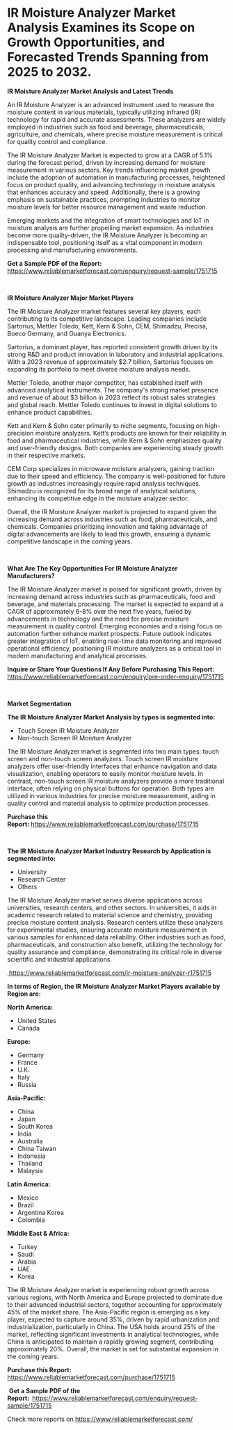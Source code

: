 <p><h1>IR Moisture Analyzer Market Analysis Examines its Scope on Growth Opportunities, and Forecasted Trends Spanning from 2025 to 2032.</h1></p><p><strong>IR Moisture Analyzer Market Analysis and Latest Trends</strong></p>
<p><p>An IR Moisture Analyzer is an advanced instrument used to measure the moisture content in various materials, typically utilizing infrared (IR) technology for rapid and accurate assessments. These analyzers are widely employed in industries such as food and beverage, pharmaceuticals, agriculture, and chemicals, where precise moisture measurement is critical for quality control and compliance.</p><p>The IR Moisture Analyzer Market is expected to grow at a CAGR of 5.1% during the forecast period, driven by increasing demand for moisture measurement in various sectors. Key trends influencing market growth include the adoption of automation in manufacturing processes, heightened focus on product quality, and advancing technology in moisture analysis that enhances accuracy and speed. Additionally, there is a growing emphasis on sustainable practices, prompting industries to monitor moisture levels for better resource management and waste reduction.</p><p>Emerging markets and the integration of smart technologies and IoT in moisture analysis are further propelling market expansion. As industries become more quality-driven, the IR Moisture Analyzer is becoming an indispensable tool, positioning itself as a vital component in modern processing and manufacturing environments.</p></p>
<p><strong>Get a Sample PDF of the Report:&nbsp;</strong> <a href="https://www.reliablemarketforecast.com/enquiry/request-sample/1751715?utm_campaign=2465&utm_medium=2&utm_source=Github&utm_content=ia&utm_term=19022025&utm_id=ir-moisture-analyzer">https://www.reliablemarketforecast.com/enquiry/request-sample/1751715</a></p>
<p>&nbsp;</p>
<p><strong>IR Moisture Analyzer Major Market Players</strong></p>
<p><p>The IR Moisture Analyzer market features several key players, each contributing to its competitive landscape. Leading companies include Sartorius, Mettler Toledo, Kett, Kern & Sohn, CEM, Shimadzu, Precisa, Boeco Germany, and Guanya Electronics. </p><p>Sartorius, a dominant player, has reported consistent growth driven by its strong R&D and product innovation in laboratory and industrial applications. With a 2023 revenue of approximately $2.7 billion, Sartorius focuses on expanding its portfolio to meet diverse moisture analysis needs.</p><p>Mettler Toledo, another major competitor, has established itself with advanced analytical instruments. The company's strong market presence and revenue of about $3 billion in 2023 reflect its robust sales strategies and global reach. Mettler Toledo continues to invest in digital solutions to enhance product capabilities.</p><p>Kett and Kern & Sohn cater primarily to niche segments, focusing on high-precision moisture analyzers. Kett’s products are known for their reliability in food and pharmaceutical industries, while Kern & Sohn emphasizes quality and user-friendly designs. Both companies are experiencing steady growth in their respective markets.</p><p>CEM Corp specializes in microwave moisture analyzers, gaining traction due to their speed and efficiency. The company is well-positioned for future growth as industries increasingly require rapid analysis techniques. Shimadzu is recognized for its broad range of analytical solutions, enhancing its competitive edge in the moisture analyzer sector.</p><p>Overall, the IR Moisture Analyzer market is projected to expand given the increasing demand across industries such as food, pharmaceuticals, and chemicals. Companies prioritizing innovation and taking advantage of digital advancements are likely to lead this growth, ensuring a dynamic competitive landscape in the coming years.</p></p>
<p>&nbsp;</p>
<p><strong>What Are The Key Opportunities For IR Moisture Analyzer Manufacturers?</strong></p>
<p><p>The IR Moisture Analyzer market is poised for significant growth, driven by increasing demand across industries such as pharmaceuticals, food and beverage, and materials processing. The market is expected to expand at a CAGR of approximately 6-8% over the next five years, fueled by advancements in technology and the need for precise moisture measurement in quality control. Emerging economies and a rising focus on automation further enhance market prospects. Future outlook indicates greater integration of IoT, enabling real-time data monitoring and improved operational efficiency, positioning IR moisture analyzers as a critical tool in modern manufacturing and analytical processes.</p></p>
<p><strong>Inquire or Share Your Questions If Any Before Purchasing This Report:</strong> <a href="https://www.reliablemarketforecast.com/enquiry/pre-order-enquiry/1751715?utm_campaign=2465&utm_medium=2&utm_source=Github&utm_content=ia&utm_term=19022025&utm_id=ir-moisture-analyzer">https://www.reliablemarketforecast.com/enquiry/pre-order-enquiry/1751715</a></p>
<p>&nbsp;</p>
<p><strong>Market Segmentation</strong></p>
<p><strong>The IR Moisture Analyzer Market Analysis by types is segmented into:</strong></p>
<p><ul><li>Touch Screen IR Moisture Analyzer</li><li>Non-touch Screen IR Moisture Analyzer</li></ul></p>
<p><p>The IR Moisture Analyzer market is segmented into two main types: touch screen and non-touch screen analyzers. Touch screen IR moisture analyzers offer user-friendly interfaces that enhance navigation and data visualization, enabling operators to easily monitor moisture levels. In contrast, non-touch screen IR moisture analyzers provide a more traditional interface, often relying on physical buttons for operation. Both types are utilized in various industries for precise moisture measurement, aiding in quality control and material analysis to optimize production processes.</p></p>
<p><strong>Purchase this Report:&nbsp;</strong><a href="https://www.reliablemarketforecast.com/purchase/1751715?utm_campaign=2465&utm_medium=2&utm_source=Github&utm_content=ia&utm_term=19022025&utm_id=ir-moisture-analyzer">https://www.reliablemarketforecast.com/purchase/1751715</a></p>
<p>&nbsp;</p>
<p><strong>The IR Moisture Analyzer Market Industry Research by Application is segmented into:</strong></p>
<p><ul><li>University</li><li>Research Center</li><li>Others</li></ul></p>
<p><p>The IR Moisture Analyzer market serves diverse applications across universities, research centers, and other sectors. In universities, it aids in academic research related to material science and chemistry, providing precise moisture content analysis. Research centers utilize these analyzers for experimental studies, ensuring accurate moisture measurement in various samples for enhanced data reliability. Other industries such as food, pharmaceuticals, and construction also benefit, utilizing the technology for quality assurance and compliance, demonstrating its critical role in diverse scientific and industrial applications.</p></p>
<p><a href="https://www.reliablemarketforecast.com/ir-moisture-analyzer-r1751715?utm_campaign=2465&utm_medium=2&utm_source=Github&utm_content=ia&utm_term=19022025&utm_id=ir-moisture-analyzer">&nbsp;https://www.reliablemarketforecast.com/ir-moisture-analyzer-r1751715</a></p>
<p><strong>In terms of Region, the IR Moisture Analyzer Market Players available by Region are:</strong></p>
<p>
    <p> <strong> North America: </strong>
        <ul>
            <li>United States</li>
            <li>Canada</li>
        </ul>
        </p> 
    <p> <strong> Europe: </strong>
        <ul>
            <li>Germany</li>
            <li>France</li>
            <li>U.K.</li>
            <li>Italy</li>
            <li>Russia</li>
        </ul>
        </p> 
    <p> <strong> Asia-Pacific: </strong>
        <ul>
            <li>China</li>
            <li>Japan</li>
            <li>South Korea</li>
            <li>India</li>
            <li>Australia</li>
            <li>China Taiwan</li>
            <li>Indonesia</li>
            <li>Thailand</li>
            <li>Malaysia</li>
        </ul>
        </p> 
    <p> <strong> Latin America: </strong>
        <ul>
            <li>Mexico</li>
            <li>Brazil</li>
            <li>Argentina Korea</li>
            <li>Colombia</li>
        </ul>
        </p> 
    <p> <strong> Middle East & Africa: </strong>
        <ul>
            <li>Turkey</li>
            <li>Saudi</li>
            <li>Arabia</li>
            <li>UAE</li>
            <li>Korea</li>
        </ul>
    </p>
    </p>
<p><p>The IR Moisture Analyzer market is experiencing robust growth across various regions, with North America and Europe projected to dominate due to their advanced industrial sectors, together accounting for approximately 45% of the market share. The Asia-Pacific region is emerging as a key player, expected to capture around 35%, driven by rapid urbanization and industrialization, particularly in China. The USA holds around 25% of the market, reflecting significant investments in analytical technologies, while China is anticipated to maintain a rapidly growing segment, contributing approximately 20%. Overall, the market is set for substantial expansion in the coming years.</p></p>
<p><strong>Purchase this Report: </strong><a href="https://www.reliablemarketforecast.com/purchase/1751715?utm_campaign=2465&utm_medium=2&utm_source=Github&utm_content=ia&utm_term=19022025&utm_id=ir-moisture-analyzer">https://www.reliablemarketforecast.com/purchase/1751715</a></p>
<p>&nbsp;<strong>Get a Sample PDF of the Report:&nbsp;&nbsp;</strong><a href="https://www.reliablemarketforecast.com/enquiry/request-sample/1751715?utm_campaign=2465&utm_medium=2&utm_source=Github&utm_content=ia&utm_term=19022025&utm_id=ir-moisture-analyzer">https://www.reliablemarketforecast.com/enquiry/request-sample/1751715</a></p>
<p><strong></strong></p>
<p>Check more reports on <a href="https://www.reliablemarketforecast.com/?utm_campaign=2465&utm_medium=2&utm_source=Github&utm_content=ia&utm_term=19022025&utm_id=ir-moisture-analyzer">https://www.reliablemarketforecast.com/</a></p>